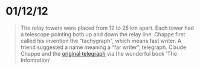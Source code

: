 

# 01/12/12

> The relay towers were placed from 12 to 25 km apart. Each tower had a telescope pointing both up and down the relay line. Chappe first called his invention the "tachygraph", which means fast writer. A friend suggested a name meaning a “far writer”, telegraph.
> Claude Chappe and the [original telegraph](http://en.wikipedia.org/wiki/Claude_Chappe) via the wonderful book ‘The Infomration’